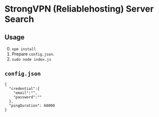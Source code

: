 StrongVPN (Reliablehosting) Server Search
=========================================

Usage
-----

0. `npm install`
1. Prepare `config.json`.
2. `sudo node index.js`

`config.json`
-------------
```
{
  "credential":{
    "email":"",
    "password":""
  },
  "pingDuration": 60000
}
```

